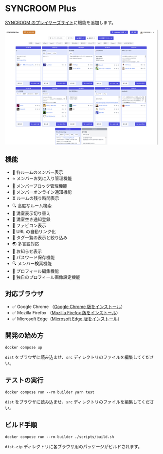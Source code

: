 # SYNCROOM Plus

[SYNCROOM のプレイヤーズサイト](https://syncroom.yamaha.com/play/)に機能を追加します。

![SYNCROOM-Plus](/docs/screenshot_2400x1800.jpg)

## 機能

- 👤 各ルームのメンバー表示
- ⭐ メンバーお気に入り管理機能
- 🚫 メンバーブロック管理機能
- 🔔 メンバーオンライン通知機能
- ⏳ ルームの残り時間表示
- 🔍 高度なルーム検索
- 🚫 満室表示切り替え
- 🔔 満室空き通知登録
- 🍎 ファビコン表示
- 🔗 URL の自動リンク化
- 🔖 タグ一覧の表示と絞り込み
- 🌏 多言語対応
- 📌 お知らせ表示
- 🔐 パスワード保存機能
- 🔍 メンバー検索機能
- 📝 プロフィール編集機能
- 📝 独自のプロフィール画像設定機能

## 対応ブラウザ

- ✅ Google Chrome （[Google Chrome 版をインストール](https://chrome.google.com/webstore/detail/syncroom-plus-%E3%83%AB%E3%83%BC%E3%83%A0%E4%B8%80%E8%A6%A7%E3%81%8C%E4%BE%BF%E5%88%A9%E3%81%AB%EF%BC%81/gpgdkbjhojmcmkpldiopicipgolddmfg?hl=ja)）
- ✅ Mozilla Firefox （[Mozilla Firefox 版をインストール](https://addons.mozilla.org/ja/firefox/addon/syncroom-plus/)）
- ✅ Microsoft Edge（[Microsoft Edge 版をインストール](https://microsoftedge.microsoft.com/addons/detail/syncroom-plus-%E3%83%AB%E3%83%BC%E3%83%A0%E4%B8%80%E8%A6%A7%E3%81%8C%E4%BE%BF%E5%88%A9%E3%81%AB/jidoehgenjfemiclndkcockblmbcihem?hl=ja)）

## 開発の始め方

```
docker compose up
```

`dist` をブラウザに読み込ませ、`src` ディレクトリのファイルを編集してください。

## テストの実行

```
docker compose run --rm builder yarn test
```

`dist` をブラウザに読み込ませ、`src` ディレクトリのファイルを編集してください。

## ビルド手順

```
docker compose run --rm builder ./scripts/build.sh
```

`dist-zip` ディレクトリに各ブラウザ用のパッケージがビルドされます。
